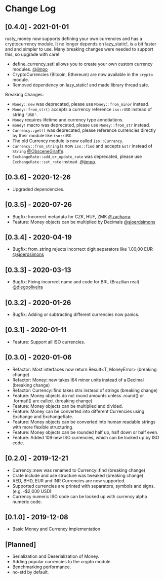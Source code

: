 # Change Log

## [0.4.0] - 2021-01-01

rusty_money now supports defining your own currencies and has a cryptocurrency module. It no longer depends on lazy_static!,
is a bit faster and and simpler to use. Many breaking changes were needed to support this, so upgrade with care!

* define_currency_set! allows you to create your own custom currency modules. [@jimpo](https://github.com/jimpo)
* CryptoCurrencies (Bitcoin, Ethereum) are now available in the `crypto` module.
* Removed dependency on lazy_static! and made library thread safe.

Breaking Changes:

* `Money::new` was deprecated, please use `Money::from_minor` instead.
* `Money::from_str()` accepts a currency reference `iso::USD` instead of string `"USD"`.
* `Money` requires lifetime and currency type annotiations.
* `money!` macro was deprecated, please use `Money::from_str` instead.
* `Currency::get()` was deprecated, please reference currencies directly by their module like `iso::USD`.
* The old Currency module is now called `iso::Currency`.
* `Currency::from_string` is now `iso::find` and accepts `&str` instead of `String` [@ObsceneGiraffe](https://github.com/ObsceneGiraffe).
* `ExchangeRate::add_or_update_rate` was deprecated, please use `ExchangeRate::set_rate` instead. [@jimpo](https://github.com/jimpo).

## [0.3.6] - 2020-12-26

* Upgraded dependencies.

## [0.3.5] - 2020-07-26

* Bugfix: Incorrect metadata for CZK, HUF, ZMK [@zacharra](https://github.com/zacharra)
* Feature: Money objects can be multiplied by Decimals [@sjoerdsimons](https://github.com/sjoerdsimons)

## [0.3.4] - 2020-04-19

* Bugfix: from_string rejects incorrect digit separators like 1.00,00 EUR [@sjoerdsimons](https://github.com/sjoerdsimons)

## [0.3.3] - 2020-03-13

* Bugfix: Fixing incorrect name and code for BRL (Brazilian real) [@diegooliveira](https://github.com/diegooliveira)

## [0.3.2] - 2020-01-26

* Bugfix: Adding or subtracting different currencies now panics.

## [0.3.1] - 2020-01-11

* Feature: Support all ISO currencies.

## [0.3.0] - 2020-01-06

* Refactor: Most interfaces now return Result<T, MoneyError>  (breaking change)
* Refactor: Money::new takes i64 minor units instead of a Decimal (breaking change)
* Refactor: Currency::find takes strs instead of strings (breaking change)
* Feature: Money objects do not round amounts unless .round() or .format!() are called. (breaking change)
* Feature: Money objects can be multiplied and divided.
* Feature: Money can be converted into different Currencies using Exchange and ExchangeRate.  
* Feature: Money objects can be converted into human readable strings with more flexible structuring.
* Feature: Money objects can be rounded half up, half down or half even.
* Feature: Added 109 new ISO currencies, which can be looked up by ISO code.

## [0.2.0] - 2019-12-21

* Currency::new was renamed to Currency::find (breaking change)
* Crate include and use structure was tweaked (breaking change)
* AED, BHD, EUR and INR Currencies are now supported.
* Supported currencies are printed with separators, symbols and signs. (e.g. -$2,000 USD)
* Currency numeric ISO code can be looked up with currency alpha numeric code.

## [0.1.0] - 2019-12-08

* Basic Money and Currency implementation

## [Planned]

* Serialization and Deserialization of Money.
* Adding popular currencies to the crypto module.
* Benchmarking performance.
* no-std by default.
